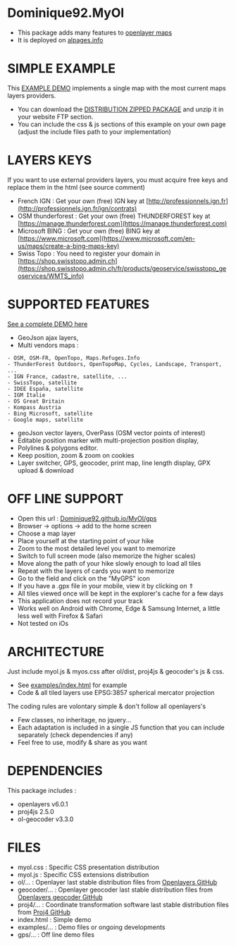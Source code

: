 Dominique92.MyOl
================
* This package adds many features to [openlayer maps](https://openlayers.org/)
* It is deployed on [alpages.info](http://alpages.info)

SIMPLE EXAMPLE
==============
This [EXAMPLE DEMO](https://Dominique92.github.io/MyOl/) implements a single map with the most current maps layers providers.
* You can download the [DISTRIBUTION ZIPPED PACKAGE](https://github.com/Dominique92/MyOl/archive/master.zip) and unzip it in your website FTP section.
* You can include the css & js sections of this example on your own page (adjust the include files path to your implementation)

LAYERS KEYS
===========
If you want to use external providers layers, you must acquire free keys and replace them in the html (see source comment)
* French IGN : Get your own (free) IGN key at [http://professionnels.ign.fr](http://professionnels.ign.fr/ign/contrats)
* OSM thunderforest : Get your own (free) THUNDERFOREST key at [https://manage.thunderforest.com](https://manage.thunderforest.com)
* Microsoft BING : Get your own (free) BING key at [https://www.microsoft.com](https://www.microsoft.com/en-us/maps/create-a-bing-maps-key)
* Swiss Topo : You need to register your domain in [https://shop.swisstopo.admin.ch](https://shop.swisstopo.admin.ch/fr/products/geoservice/swisstopo_geoservices/WMTS_info)

SUPPORTED FEATURES
==================
[See a complete DEMO here](https://Dominique92.github.io/MyOl/examples/)
* GeoJson ajax layers,
* Multi vendors maps :
```
- OSM, OSM-FR, OpenTopo, Maps.Refuges.Info
- ThunderForest Outdoors, OpenTopoMap, Cycles, Landscape, Transport, ...
- IGN France, cadastre, satellite, ...
- SwissTopo, satellite
- IDEE España, satellite
- IGM Italie
- OS Great Britain
- Kompass Austria
- Bing Microsoft, satellite
- Google maps, satellite
```
* geoJson vector layers, OverPass (OSM vector points of interest)
* Editable position marker with multi-projection position display,
* Polylines & polygons editor.
* Keep position, zoom & zoom on cookies
* Layer switcher, GPS, geocoder, print map, line length display, GPX upload & download

OFF LINE SUPPORT
================
* Open this url : [Dominique92.github.io/MyOl/gps](https://Dominique92.github.io/MyOl/gps/)
* Browser -> options -> add to the home screen
* Choose a map layer
* Place yourself at the starting point of your hike
* Zoom to the most detailed level you want to memorize
* Switch to full screen mode (also memorize the higher scales)
* Move along the path of your hike slowly enough to load all tiles
* Repeat with the layers of cards you want to memorize
* Go to the field and click on the "MyGPS" icon
* If you have a .gpx file in your mobile, view it by clicking on ⇑
* All tiles viewed once will be kept in the explorer's cache for a few days
* This application does not record your track
* Works well on Android with Chrome, Edge & Samsung Internet, a little less well with Firefox & Safari
* Not tested on iOs

ARCHITECTURE
============
Just include myol.js & myos.css after ol/dist, proj4js & geocoder's js & css.
* See [examples/index.html](https://raw.githubusercontent.com/Dominique92/MyOl/master/examples/index.html) for example
* Code & all tiled layers use EPSG:3857 spherical mercator projection

The coding rules are volontary simple & don't follow all openlayers's
* Few classes, no inheritage, no jquery...
* Each adaptation is included in a single JS function that you can include separately (check dependencies if any)
* Feel free to use, modify & share as you want

DEPENDENCIES
============
This package includes :
* openlayers v6.0.1
* proj4js 2.5.0
* ol-geocoder v3.3.0

FILES
=====
* myol.css : Specific CSS presentation distribution
* myol.js : Specific CSS extensions distribution
* ol/... : Openlayer last stable distribution files from [Openlayers GitHub](https://github.com/openlayers/openlayers)
* geocoder/... : Openlayer geocoder last stable distribution files from [Openlayers geocoder GitHub](https://github.com/jonataswalker/ol-geocoder)
* proj4/... : Coordinate transformation software last stable distribution files from [Proj4 GitHub](https://github.com/OSGeo/proj.4)
* index.html : Simple demo
* examples/... : Demo files or ongoing developments
* gps/... : Off line demo files
